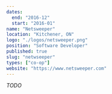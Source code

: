 ```yaml
---
dates:
  end: "2016-12"
  start: "2016-01"
name: "Netsweeper"
location: "Kitchener, ON"
logo: "./logos/netsweeper.png"
position: "Software Developer"
published: true
slug: "netwseeper"
types: ["co-op"]
website: "https://www.netsweeper.com"
---
```

_TODO_
